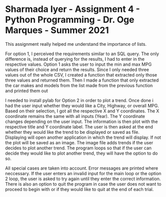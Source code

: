 # Sharmada Iyer - Assignment 4 - Python Programming - Dr. Oge Marques - Summer 2021

This assignment really helped me understand the importance of lists.

For option 1, I perceived the requirements similar to an SQL query. The only difference is, instead of querying for the results, I had to enter in the respective values. Option 1 asks the user to input the min and max MPG values of their choice and return the results. Since I only needed three values out of the whole CSV, I created a function that extracted only those three values and returned them. Then I made a function that only extracted the car makes and models from the list made from the previous function and printed them out

I needed to install pylab for Option 2 in order to plot a trend. Once done i had the user input whether they would like a City, Highway, or overall MPG. Based on their selection, I got all the respective X and Y coordinates. The X coordinate remains the same with all inputs (Year). The Y coordinate changes depending on the user input. The information is then plot with the respective title and Y coordinate label. The user is then asked at the end whether they would like the trend to be displayed or saved as file. Displaying will open another application in which the trend will display. If not the plot will be saved as an image. The image file adds trends if the user decides to plot another trend. The program loops so that if the user can decide they would like to plot another trend, they will have the option to do so.

All special cases are taken into account. Error messages are printed where neccessary. If the user enters an invalid input for the main loop or the option 2 loop, the user is asked to try again until they enter the correct information. There is also an option to quit the program in case the user does not want to proceed to begin with or if they would like to quit at the end of each trial. 